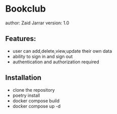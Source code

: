 # Bookclub
author: Zaid Jarrar
version: 1.0

## Features:

- user can add,delete,view,update their own data
- ability to sign in and sign out
- authentication and authorization required

## Installation
- clone the repository
- poetry install
- docker compose build
- docker compose up -d